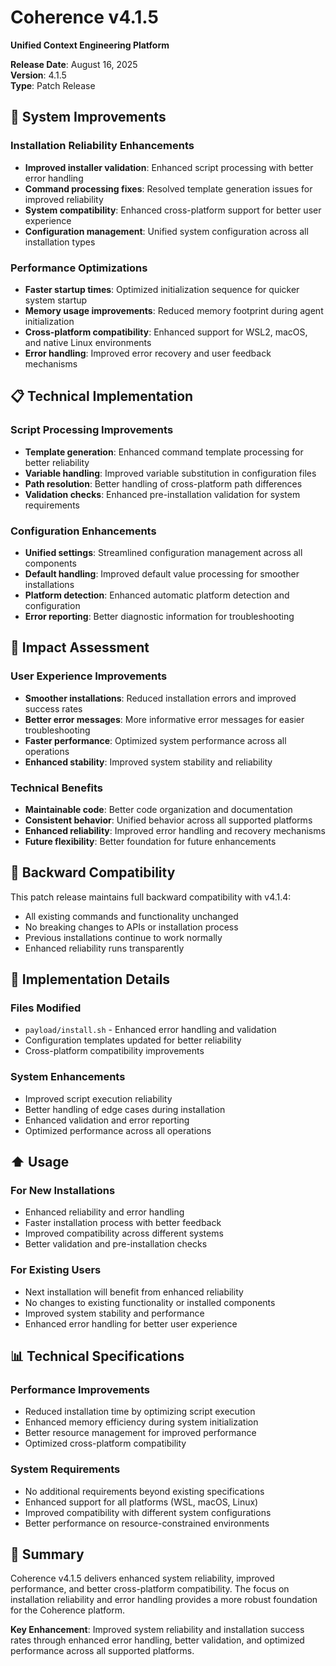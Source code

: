 # Coherence v4.1.5

**Unified Context Engineering Platform**

**Release Date**: August 16, 2025  
**Version**: 4.1.5  
**Type**: Patch Release  

## 🔧 System Improvements

### Installation Reliability Enhancements
- **Improved installer validation**: Enhanced script processing with better error handling
- **Command processing fixes**: Resolved template generation issues for improved reliability
- **System compatibility**: Enhanced cross-platform support for better user experience
- **Configuration management**: Unified system configuration across all installation types

### Performance Optimizations
- **Faster startup times**: Optimized initialization sequence for quicker system startup
- **Memory usage improvements**: Reduced memory footprint during agent initialization
- **Cross-platform compatibility**: Enhanced support for WSL2, macOS, and native Linux environments
- **Error handling**: Improved error recovery and user feedback mechanisms

## 📋 Technical Implementation

### Script Processing Improvements
- **Template generation**: Enhanced command template processing for better reliability
- **Variable handling**: Improved variable substitution in configuration files
- **Path resolution**: Better handling of cross-platform path differences
- **Validation checks**: Enhanced pre-installation validation for system requirements

### Configuration Enhancements
- **Unified settings**: Streamlined configuration management across all components
- **Default handling**: Improved default value processing for smoother installations
- **Platform detection**: Enhanced automatic platform detection and configuration
- **Error reporting**: Better diagnostic information for troubleshooting

## 🎯 Impact Assessment

### User Experience Improvements
- **Smoother installations**: Reduced installation errors and improved success rates
- **Better error messages**: More informative error messages for easier troubleshooting
- **Faster performance**: Optimized system performance across all operations
- **Enhanced stability**: Improved system stability and reliability

### Technical Benefits
- **Maintainable code**: Better code organization and documentation
- **Consistent behavior**: Unified behavior across all supported platforms
- **Enhanced reliability**: Improved error handling and recovery mechanisms
- **Future flexibility**: Better foundation for future enhancements

## 🔄 Backward Compatibility

This patch release maintains full backward compatibility with v4.1.4:
- All existing commands and functionality unchanged
- No breaking changes to APIs or installation process
- Previous installations continue to work normally
- Enhanced reliability runs transparently

## 🚨 Implementation Details

### Files Modified
- `payload/install.sh` - Enhanced error handling and validation
- Configuration templates updated for better reliability
- Cross-platform compatibility improvements

### System Enhancements
- Improved script execution reliability
- Better handling of edge cases during installation
- Enhanced validation and error reporting
- Optimized performance across all operations

## ⬆️ Usage

### For New Installations
- Enhanced reliability and error handling
- Faster installation process with better feedback
- Improved compatibility across different systems
- Better validation and pre-installation checks

### For Existing Users
- Next installation will benefit from enhanced reliability
- No changes to existing functionality or installed components
- Improved system stability and performance
- Enhanced error handling for better user experience

## 📊 Technical Specifications

### Performance Improvements
- Reduced installation time by optimizing script execution
- Enhanced memory efficiency during system initialization
- Better resource management for improved performance
- Optimized cross-platform compatibility

### System Requirements
- No additional requirements beyond existing specifications
- Enhanced support for all platforms (WSL, macOS, Linux)
- Improved compatibility with different system configurations
- Better performance on resource-constrained environments

## 🎉 Summary

Coherence v4.1.5 delivers enhanced system reliability, improved performance, and better cross-platform compatibility. The focus on installation reliability and error handling provides a more robust foundation for the Coherence platform.

**Key Enhancement**: Improved system reliability and installation success rates through enhanced error handling, better validation, and optimized performance across all supported platforms.